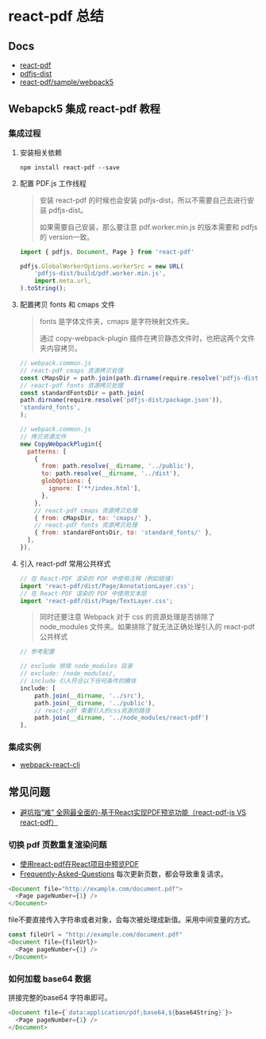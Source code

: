 # react-pdf 总结

## Docs
- [react-pdf](https://github.com/wojtekmaj/react-pdf?tab=readme-ov-file#readme)
- [pdfjs-dist](https://github.com/mozilla/pdfjs-dist)
- [react-pdf/sample/webpack5](https://github.com/wojtekmaj/react-pdf/tree/main/sample/webpack5)

## Webapck5 集成 react-pdf 教程
### 集成过程
1. 安装相关依赖
    ```shell
    npm install react-pdf --save
    ```
1. 配置 PDF.js 工作线程
    > 安装 react-pdf 的时候也会安装 pdfjs-dist，所以不需要自己去进行安装 pdfjs-dist。
    > 
    > 如果需要自己安装，那么要注意 pdf.worker.min.js 的版本需要和 pdfjs 的 version一致。
    ```javascript
    import { pdfjs, Document, Page } from 'react-pdf'

    pdfjs.GlobalWorkerOptions.workerSrc = new URL(
        'pdfjs-dist/build/pdf.worker.min.js',
        import.meta.url,
    ).toString();
    ```
2. 配置拷贝 fonts 和 cmaps 文件
    > fonts 是字体文件夹，cmaps 是字符映射文件夹。
    > 
    > 通过 copy-webpack-plugin 插件在拷贝静态文件时，也把这两个文件夹内容拷贝。
    ```javascript
    // webpack.common.js
    // react-pdf cmaps 资源拷贝处理
    const cMapsDir = path.join(path.dirname(require.resolve('pdfjs-dist/package.json')), 'cmaps');
    // react-pdf fonts 资源拷贝处理
    const standardFontsDir = path.join(
    path.dirname(require.resolve('pdfjs-dist/package.json')),
    'standard_fonts',
    );
    ```
    ```javascript
    // webpack.common.js
    // 拷贝资源文件
    new CopyWebpackPlugin({
      patterns: [
        {
          from: path.resolve(__dirname, '../public'),
          to: path.resolve(__dirname, '../dist'),
          globOptions: {
            ignore: ['**/index.html'],
          },
        },
        // react-pdf cmaps 资源拷贝处理
        { from: cMapsDir, to: 'cmaps/' },
        // react-pdf fonts 资源拷贝处理
        { from: standardFontsDir, to: 'standard_fonts/' },
      ],
    }),
    ```
3. 引入 react-pdf 常用公共样式
    ```javascript
    // 在 React-PDF 渲染的 PDF 中使用注释（例如链接）
    import 'react-pdf/dist/Page/AnnotationLayer.css';
    // 在 React-PDF 渲染的 PDF 中使用文本层
    import 'react-pdf/dist/Page/TextLayer.css';
    ```
    > 同时还要注意 Webpack 对于 css 的资源处理是否排除了 node_modules 文件夹。如果排除了就无法正确处理引入的 react-pdf 公共样式
    ```javascript
    // 参考配置

    // exclude 排除 node_modules 目录
    // exclude: /node_modules/,
    // include 引入符合以下任何条件的模块
    include: [
        path.join(__dirname, '../src'), 
        path.join(__dirname, '../public'),
        // react-pdf 需要引入的css资源的路径
        path.join(__dirname, '../node_modules/react-pdf')
    ],
    ```

### 集成实例
- [webpack-react-cli](https://github.com/OnlyBrownAnt/webpack-react-cli/tree/main/src/pages/PDFView)

## 常见问题
- [避坑指“难” 全网最全面的-基于React实现PDF预览功能（react-pdf-js VS react-pdf）](https://juejin.cn/post/6946076966676070430)

### 切换 pdf 页数重复渲染问题
- [使用react-pdf在React项目中预览PDF](https://blog.csdn.net/xzwwjl1314/article/details/129143090)
- [Frequently-Asked-Questions](https://github.com/wojtekmaj/react-pdf/wiki/Frequently-Asked-Questions)
每次更新页数，都会导致重复请求。
```javascript
<Document file="http://example.com/document.pdf">
  <Page pageNumber={1} />
</Document>
```

file不要直接传入字符串或者对象，会每次被处理成新值。采用中间变量的方式。
```javascript
const fileUrl = "http://example.com/document.pdf" 
<Document file={fileUrl}>
  <Page pageNumber={1} />
</Document>
```

### 如何加载 base64 数据
拼接完整的base64 字符串即可。
```javascript
<Document file={`data:application/pdf;base64,${base64String}`}>
  <Page pageNumber={1} />
</Document>
```

